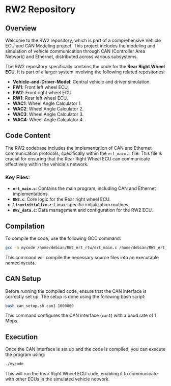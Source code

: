 # RW2 Repository

## Overview

Welcome to the RW2 repository, which is part of a comprehensive Vehicle ECU and CAN Modeling project. This project includes the modeling and simulation of vehicle communication through CAN (Controller Area Network) and Ethernet, distributed across various subsystems.

The RW2 repository specifically contains the code for the **Rear Right Wheel ECU**. It is part of a larger system involving the following related repositories:

- **Vehicle-and-Driver-Model**: Central vehicle and driver simulation.
- **FW1**: Front left wheel ECU.
- **FW2**: Front right wheel ECU.
- **RW1**: Rear left wheel ECU.
- **WAC1**: Wheel Angle Calculator 1.
- **WAC2**: Wheel Angle Calculator 2.
- **WAC3**: Wheel Angle Calculator 3.
- **WAC4**: Wheel Angle Calculator 4.

## Code Content

The RW2 codebase includes the implementation of CAN and Ethernet communication protocols, specifically within the `ert_main.c` file. This file is crucial for ensuring that the Rear Right Wheel ECU can communicate effectively within the vehicle's network.

### Key Files:

- **`ert_main.c`**: Contains the main program, including CAN and Ethernet implementations.
- **`RW2.c`**: Core logic for the Rear right wheel ECU.
- **`linuxinitialize.c`**: Linux-specific initialization routines.
- **`RW2_data.c`**: Data management and configuration for the RW2 ECU.

## Compilation

To compile the code, use the following GCC command:

```bash
gcc -o mycode /home/debian/RW2_ert_rtw/ert_main.c /home/debian/RW2_ert_rtw/RW2.c /home/debian/RW2_ert_rtw/linuxinitialize.c /home/debian/RW2_ert_rtw/RW2_data.c -I/home/debian/RW2_ert_rtw -lm -lpthread
```
This command will compile the necessary source files into an executable named `mycode`.

## CAN Setup

Before running the compiled code, ensure that the CAN interface is correctly set up. The setup is done using the following bash script:

```bash
bash can_setup.sh can1 1000000
```
This command configures the CAN interface (`can1`) with a baud rate of 1 Mbps.

## Execution

Once the CAN interface is set up and the code is compiled, you can execute the program using:

```bash
./mycode
```
This will run the Rear Right Wheel ECU code, enabling it to communicate with other ECUs in the simulated vehicle network.
